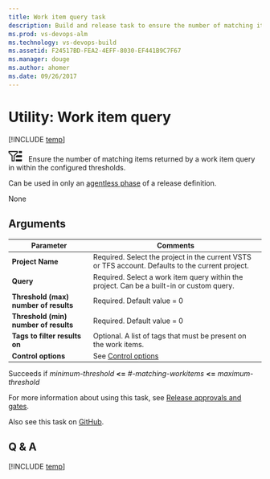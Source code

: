 ```yaml
---
title: Work item query task 
description: Build and release task to ensure the number of matching items returned by a work item query in within the configured threshold in VSTS and TFS
ms.prod: vs-devops-alm
ms.technology: vs-devops-build
ms.assetid: F24517BD-FEA2-4EFF-8030-EF441B9C7F67
ms.manager: douge
ms.author: ahomer
ms.date: 09/26/2017
---
```


# Utility: Work item query

[!INCLUDE [temp](../../_shared/version-tfs-2015-update.md)]

![](_img/query-work-items.png) &nbsp; Ensure the number of matching items returned by a work item query in within the configured thresholds.

Can be used in only an [agentless phase](../../concepts/process/phases.md#agentless-phase) of a release definition.

None

## Arguments

| Parameter | Comments |
| --- | --- |
| **Project Name** | Required. Select the project in the current VSTS or TFS account. Defaults to the current project. |
| **Query** | Required. Select a work item query within the project. Can be a built-in or custom query. |
| **Threshold (max) number of results** | Required. Default value = 0 |
| **Threshold (min) number of results** | Required. Default value = 0 |
| **Tags to filter results on** | Optional. A list of tags that must be present on the work items. |
| **Control options** | See [Control options](../../concepts/process/tasks.md#controloptions) |

Succeeds if _minimum-threshold_ **&lt;=** _#-matching-workitems_ **&lt;=** _maximum-threshold_

For more information about using this task, see [Release approvals and gates](../../concepts/definitions/release/approvals/index.md).

Also see this task on [GitHub](https://github.com/Microsoft/vsts-tasks/tree/master/Tasks/QueryWorkItems).

## Q & A

<!-- BEGINSECTION class="md-qanda" -->

[!INCLUDE [temp](../../_shared/qa-versions.md)]

<!-- ENDSECTION -->
